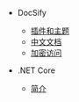 * DocSify
  * [插件和主题](https://github.com/Leward/mermaid-docsify)
  * [中文文档](https://www.wenjiangs.com/doc/docsifyjs)
  * [加密访问](https://www.clboy.cn/archives/docsify%E6%96%87%E6%A1%A3%E5%8A%A0%E5%AF%86%E8%A7%A3%E5%AF%86%E6%8F%92%E4%BB%B6)

* .NET Core
  * [简介](md/.NETCORE/induce.md ':encrypted')